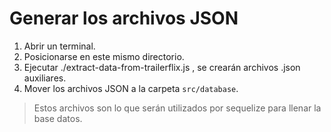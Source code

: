 # Generar los archivos JSON 

1. Abrir un terminal. 
2. Posicionarse en este mismo directorio.
3. Ejecutar ./extract-data-from-trailerflix.js , se crearán archivos .json auxiliares.
4. Mover los archivos JSON a la carpeta `src/database`.    

> Estos archivos son lo que serán utilizados por sequelize para llenar la base datos.




